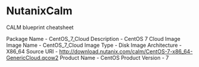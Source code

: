 # NutanixCalm
CALM blueprint cheatsheet




Package Name - CentOS_7_Cloud
Description - CentOS 7 Cloud Image
Image Name - CentOS_7_Cloud
Image Type - Disk Image
Architecture - X86_64
Source URI - http://download.nutanix.com/calm/CentOS-7-x86_64-GenericCloud.qcow2
Product Name - CentOS
Product Version - 7
